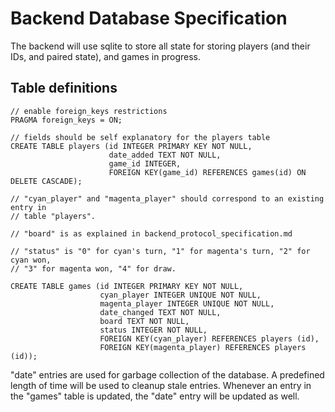 # Backend Database Specification

The backend will use sqlite to store all state for storing players (and their
IDs, and paired state), and games in progress.

## Table definitions

```
// enable foreign_keys restrictions
PRAGMA foreign_keys = ON;

// fields should be self explanatory for the players table
CREATE TABLE players (id INTEGER PRIMARY KEY NOT NULL,
                      date_added TEXT NOT NULL,
                      game_id INTEGER,
                      FOREIGN KEY(game_id) REFERENCES games(id) ON DELETE CASCADE);

// "cyan_player" and "magenta_player" should correspond to an existing entry in
// table "players".

// "board" is as explained in backend_protocol_specification.md

// "status" is "0" for cyan's turn, "1" for magenta's turn, "2" for cyan won,
// "3" for magenta won, "4" for draw.

CREATE TABLE games (id INTEGER PRIMARY KEY NOT NULL,
                    cyan_player INTEGER UNIQUE NOT NULL,
                    magenta_player INTEGER UNIQUE NOT NULL,
                    date_changed TEXT NOT NULL,
                    board TEXT NOT NULL,
                    status INTEGER NOT NULL,
                    FOREIGN KEY(cyan_player) REFERENCES players (id),
                    FOREIGN KEY(magenta_player) REFERENCES players (id));
```

"date" entries are used for garbage collection of the database. A predefined
length of time will be used to cleanup stale entries. Whenever an entry in the
"games" table is updated, the "date" entry will be updated as well.
